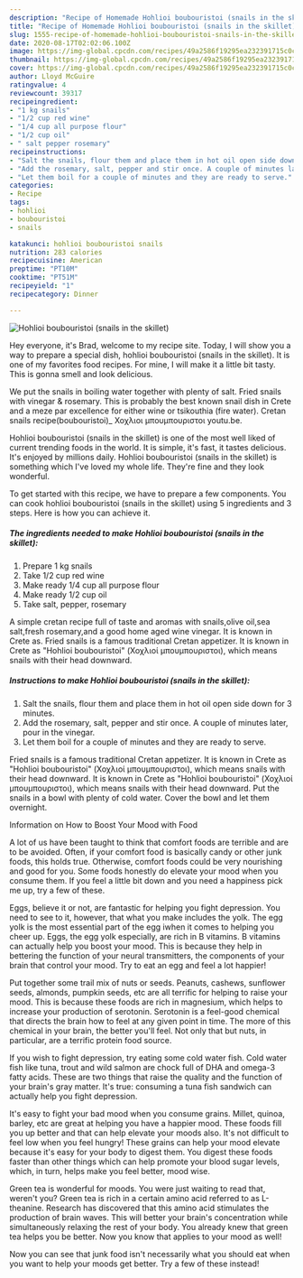 ```yaml
---
description: "Recipe of Homemade Hohlioi boubouristoi (snails in the skillet)"
title: "Recipe of Homemade Hohlioi boubouristoi (snails in the skillet)"
slug: 1555-recipe-of-homemade-hohlioi-boubouristoi-snails-in-the-skillet
date: 2020-08-17T02:02:06.100Z
image: https://img-global.cpcdn.com/recipes/49a2586f19295ea232391715c0cfe816/751x532cq70/hohlioi-boubouristoi-snails-in-the-skillet-recipe-main-photo.jpg
thumbnail: https://img-global.cpcdn.com/recipes/49a2586f19295ea232391715c0cfe816/751x532cq70/hohlioi-boubouristoi-snails-in-the-skillet-recipe-main-photo.jpg
cover: https://img-global.cpcdn.com/recipes/49a2586f19295ea232391715c0cfe816/751x532cq70/hohlioi-boubouristoi-snails-in-the-skillet-recipe-main-photo.jpg
author: Lloyd McGuire
ratingvalue: 4
reviewcount: 39317
recipeingredient:
- "1 kg snails"
- "1/2 cup red wine"
- "1/4 cup all purpose flour"
- "1/2 cup oil"
- " salt pepper rosemary"
recipeinstructions:
- "Salt the snails, flour them and place them in hot oil open side down for 3 minutes."
- "Add the rosemary, salt, pepper and stir once. A couple of minutes later, pour in the vinegar."
- "Let them boil for a couple of minutes and they are ready to serve."
categories:
- Recipe
tags:
- hohlioi
- boubouristoi
- snails

katakunci: hohlioi boubouristoi snails 
nutrition: 283 calories
recipecuisine: American
preptime: "PT10M"
cooktime: "PT51M"
recipeyield: "1"
recipecategory: Dinner

---
```



![Hohlioi boubouristoi (snails in the skillet)](https://img-global.cpcdn.com/recipes/49a2586f19295ea232391715c0cfe816/751x532cq70/hohlioi-boubouristoi-snails-in-the-skillet-recipe-main-photo.jpg)

Hey everyone, it's Brad, welcome to my recipe site. Today, I will show you a way to prepare a special dish, hohlioi boubouristoi (snails in the skillet). It is one of my favorites food recipes. For mine, I will make it a little bit tasty. This is gonna smell and look delicious.

We put the snails in boiling water together with plenty of salt. Fried snails with vinegar &amp; rosemary. This is probably the best known snail dish in Crete and a meze par excellence for either wine or tsikouthia (fire water). Cretan snails recipe(boubouristoi)_ Χοχλιοι μπουμπουριστοι youtu.be.

Hohlioi boubouristoi (snails in the skillet) is one of the most well liked of current trending foods in the world. It is simple, it's fast, it tastes delicious. It's enjoyed by millions daily. Hohlioi boubouristoi (snails in the skillet) is something which I've loved my whole life. They're fine and they look wonderful.


To get started with this recipe, we have to prepare a few components. You can cook hohlioi boubouristoi (snails in the skillet) using 5 ingredients and 3 steps. Here is how you can achieve it.

<!--inarticleads1-->

##### The ingredients needed to make Hohlioi boubouristoi (snails in the skillet):

1. Prepare 1 kg snails
1. Take 1/2 cup red wine
1. Make ready 1/4 cup all purpose flour
1. Make ready 1/2 cup oil
1. Take  salt, pepper, rosemary


A simple cretan recipe full of taste and aromas with snails,olive oil,sea salt,fresh rosemary,and a good home aged wine vinegar. It is known in Crete as. Fried snails is a famous traditional Cretan appetizer. It is known in Crete as &#34;Hohlioi boubouristoi&#34; (Χοχλιοί μπουμπουριστοι), which means snails with their head downward. 

<!--inarticleads2-->

##### Instructions to make Hohlioi boubouristoi (snails in the skillet):

1. Salt the snails, flour them and place them in hot oil open side down for 3 minutes.
1. Add the rosemary, salt, pepper and stir once. A couple of minutes later, pour in the vinegar.
1. Let them boil for a couple of minutes and they are ready to serve.


Fried snails is a famous traditional Cretan appetizer. It is known in Crete as &#34;Hohlioi boubouristoi&#34; (Χοχλιοί μπουμπουριστοι), which means snails with their head downward. It is known in Crete as &#34;Hohlioi boubouristoi&#34; (Χοχλιοί μπουμπουριστοι), which means snails with their head downward. Put the snails in a bowl with plenty of cold water. Cover the bowl and let them overnight. 

Information on How to Boost Your Mood with Food


A lot of us have been taught to think that comfort foods are terrible and are to be avoided. Often, if your comfort food is basically candy or other junk foods, this holds true. Otherwise, comfort foods could be very nourishing and good for you. Some foods honestly do elevate your mood when you consume them. If you feel a little bit down and you need a happiness pick me up, try a few of these.

Eggs, believe it or not, are fantastic for helping you fight depression. You need to see to it, however, that what you make includes the yolk. The egg yolk is the most essential part of the egg iwhen it comes to helping you cheer up. Eggs, the egg yolk especially, are rich in B vitamins. B vitamins can actually help you boost your mood. This is because they help in bettering the function of your neural transmitters, the components of your brain that control your mood. Try to eat an egg and feel a lot happier!

Put together some trail mix of nuts or seeds. Peanuts, cashews, sunflower seeds, almonds, pumpkin seeds, etc are all terrific for helping to raise your mood. This is because these foods are rich in magnesium, which helps to increase your production of serotonin. Serotonin is a feel-good chemical that directs the brain how to feel at any given point in time. The more of this chemical in your brain, the better you'll feel. Not only that but nuts, in particular, are a terrific protein food source.

If you wish to fight depression, try eating some cold water fish. Cold water fish like tuna, trout and wild salmon are chock full of DHA and omega-3 fatty acids. These are two things that raise the quality and the function of your brain's gray matter. It's true: consuming a tuna fish sandwich can actually help you fight depression. 

It's easy to fight your bad mood when you consume grains. Millet, quinoa, barley, etc are great at helping you have a happier mood. These foods fill you up better and that can help elevate your moods also. It's not difficult to feel low when you feel hungry! These grains can help your mood elevate because it's easy for your body to digest them. You digest these foods faster than other things which can help promote your blood sugar levels, which, in turn, helps make you feel better, mood wise.

Green tea is wonderful for moods. You were just waiting to read that, weren't you? Green tea is rich in a certain amino acid referred to as L-theanine. Research has discovered that this amino acid stimulates the production of brain waves. This will better your brain's concentration while simultaneously relaxing the rest of your body. You already knew that green tea helps you be better. Now you know that applies to your mood as well!

Now you can see that junk food isn't necessarily what you should eat when you want to help your moods get better. Try a few of these instead!


